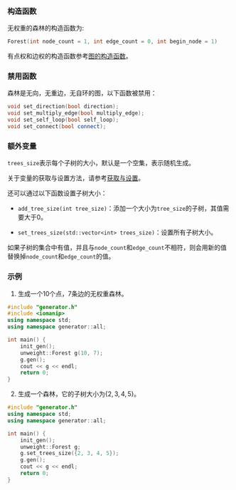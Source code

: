 ### 构造函数

无权重的森林的构造函数为:

```cpp
Forest(int node_count = 1, int edge_count = 0, int begin_node = 1)
```

有点权和边权的构造函数参考[图的构造函数](/user/rand_tree/basic_tree_graph.md#构造函数)。

### 禁用函数

森林是无向，无重边，无自环的图，以下函数被禁用：

```cpp
void set_direction(bool direction);
void set_multiply_edge(bool multiply_edge);
void set_self_loop(bool self_loop);
void set_connect(bool connect);
```

### 额外变量

`trees_size`表示每个子树的大小，默认是一个空集，表示随机生成。

关于变量的获取与设置方法，请参考[获取与设置](/user/tools/setter_getter.md)。

还可以通过以下函数设置子树大小：

- `add_tree_size(int tree_size)`：添加一个大小为`tree_size`的子树，其值需要大于$0$。

- `set_trees_size(std::vector<int> trees_size)`：设置所有子树大小。

如果子树的集合中有值，并且与`node_count`和`edge_count`不相符，则会用新的值替换掉`node_count`和`edge_count`的值。

### 示例

1. 生成一个$10$个点，$7$条边的无权重森林。

```cpp
#include "generator.h"
#include <iomanip>
using namespace std;
using namespace generator::all;

int main() {
    init_gen();
    unweight::Forest g(10, 7);
    g.gen();
    cout << g << endl;
    return 0;
}
```

2. 生成一个森林，它的子树大小为$\{2,3,4,5\}$。

```cpp
#include "generator.h"
using namespace std;
using namespace generator::all;

int main() {
    init_gen();
    unweight::Forest g;
    g.set_trees_size({2, 3, 4, 5});
    g.gen();
    cout << g << endl;
    return 0;
}
```
